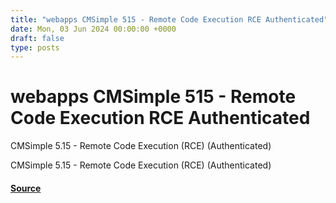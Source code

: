 ```yaml
---
title: "webapps CMSimple 515 - Remote Code Execution RCE Authenticated"
date: Mon, 03 Jun 2024 00:00:00 +0000
draft: false
type: posts
---
```

# webapps CMSimple 515 - Remote Code Execution RCE Authenticated





CMSimple 5.15 - Remote Code Execution (RCE) (Authenticated)

CMSimple 5.15 - Remote Code Execution (RCE) (Authenticated)

#### [Source](https://www.exploit-db.com/exploits/52040)

